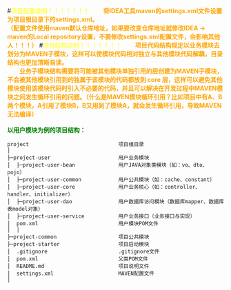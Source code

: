 #<span style="color:yellow">项目配置说明！！！！！！！</span>
**<span style="color:orange">&emsp;&emsp;将IDEA工具maven的settings.xml文件设置为项目根目录下的settings.xml。</br>（配置文件使用maven默认仓库地址，如果要改变仓库地址就修改IDEA -> maven的Local repository设置，不要修改settings.xml配置文件，会影响其他人！！！）</span>**
#<span style="color:yellow">项目结构说明！！！！！！！</span>
**<span style="color:orange">&emsp;&emsp;项目代码结构规定以业务模块去划分为MAVEN子模块，这样可以使模块代码相对独立与其他模块代码解耦，目录结构也更加清晰易读。
</br>&emsp;&emsp;业务子模块结构需要将可能被其他模块单独引用的层创建为MAVEN子模块，不会被其他模块引用到的独属于该模块的代码都放到 core 层，这样可以避免其他模块使用该模块代码时引入不必要的代码，并且可以解决在开发过程中MAVEN模块之间发生循环引用的问题。（什么是MAVEN模块循环引用？比如项目中有A、B两个模块，A引用了模块B，B又用到了模块A，就会发生循环引用，导致MAVEN无法编译）
</br></span>**
**<span style="color:green"></br>以用户模块为例的项目结构：</span>**
```
project                             项目根目录
│
├─project-user                      用户业务模块
│  ├─project-user-bean              用户JAVA对象类模块（如：vo、dto、pojo）
│  ├─project-user-common            用户公共模块（如：cache、constant）
│  ├─project-user-core              用户业务核心（如：controller、handler、initializer）
│  ├─project-user-dao               用户数据库访问模块（数据库mapper、数据库表model对象）
│  ├─project-user-service           用户业务接口（业务接口与实现）
│  pom.xml                          用户模块POM文件
│  │
├─project-common                    项目公共模块
├─project-starter                   项目启动模块
│  .gitignore                       .gitignore文件
│  pom.xml                          父类POM文件
│  README.md                        项目说明文件
│  settings.xml                     MAVEN配置文件
│
```